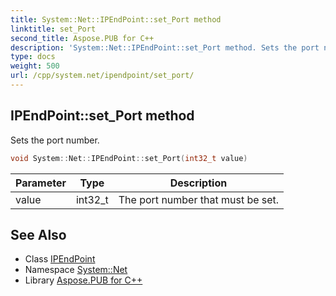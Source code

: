 ```yaml
---
title: System::Net::IPEndPoint::set_Port method
linktitle: set_Port
second_title: Aspose.PUB for C++
description: 'System::Net::IPEndPoint::set_Port method. Sets the port number in C++.'
type: docs
weight: 500
url: /cpp/system.net/ipendpoint/set_port/
---
```

## IPEndPoint::set_Port method


Sets the port number.

```cpp
void System::Net::IPEndPoint::set_Port(int32_t value)
```


| Parameter | Type | Description |
| --- | --- | --- |
| value | int32_t | The port number that must be set. |

## See Also

* Class [IPEndPoint](../)
* Namespace [System::Net](../../)
* Library [Aspose.PUB for C++](../../../)
